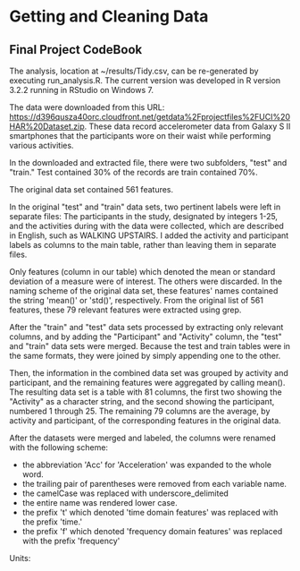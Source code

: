
# Getting and Cleaning Data
## Final Project CodeBook

The analysis, location at ~/results/Tidy.csv, can be re-generated
by executing run_analysis.R. The current version was developed
in R version 3.2.2 running in RStudio on Windows 7. 

The data were downloaded from this URL: https://d396qusza40orc.cloudfront.net/getdata%2Fprojectfiles%2FUCI%20HAR%20Dataset.zip. These data record accelerometer data from Galaxy S II smartphones that the participants wore on their waist while performing various activities. 

In the downloaded and extracted file, there were two subfolders, "test" and "train." Test contained 30% of the records are train contained 70%. 

The original data set contained 561 features. 
 
In the original "test" and "train" data sets, two pertinent labels were left in separate files: The participants in the study, designated by integers 1-25, and the activities during with the data were collected, which are described in English, such as WALKING UPSTAIRS. I added the activity and participant labels as columns to the main table, rather than leaving them in separate files.

Only features (column in our table) which denoted the mean or standard deviation of a measure were of interest. The others were discarded. In the naming scheme of the original data set, these features' names contained the string 'mean()' or 'std()', respectively. From the original list of 561 features, these 79 relevant features were extracted using grep.    

After the "train" and "test" data sets processed by extracting only relevant columns, and by adding the "Participant" and "Activity" column, the "test" and "train" data sets were merged. Because the test and train tables were in the same formats, they were joined by simply appending one to the other. 

Then, the information in the combined data set was grouped by activity and participant, and the remaining features were aggregated by calling mean(). The resulting data set is a table with 81 columns, the first two showing the "Activity" as a character string, and the second showing the participant, numbered 1 through 25. The remaining 79 columns are the average, by activity and participant, of the corresponding features in the original data. 

After the datasets were merged and labeled, the columns were renamed with the following scheme:
- the abbreviation 'Acc' for 'Acceleration' was expanded to the whole word. 
- the trailing pair of parentheses were removed from each variable name. 
- the camelCase was replaced with underscore_delimited
- the entire name was rendered lower case. 
- the prefix 't' which denoted 'time domain features' was replaced with the prefix 'time.'
- the prefix 'f' which denoted 'frequency domain features' was replaced with the prefix 'frequency'

Units: 
